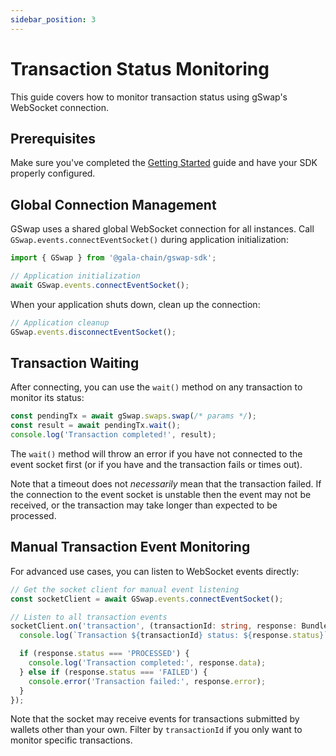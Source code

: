 ```yaml
---
sidebar_position: 3
---
```


# Transaction Status Monitoring

This guide covers how to monitor transaction status using gSwap's WebSocket connection.

## Prerequisites

Make sure you've completed the [Getting Started](../getting-started.md) guide and have your SDK properly configured.

## Global Connection Management

GSwap uses a shared global WebSocket connection for all instances. Call `GSwap.events.connectEventSocket()` during application initialization:

```typescript
import { GSwap } from '@gala-chain/gswap-sdk';

// Application initialization
await GSwap.events.connectEventSocket();
```

When your application shuts down, clean up the connection:

```typescript
// Application cleanup
GSwap.events.disconnectEventSocket();
```

## Transaction Waiting

After connecting, you can use the `wait()` method on any transaction to monitor its status:

```typescript
const pendingTx = await gSwap.swaps.swap(/* params */);
const result = await pendingTx.wait();
console.log('Transaction completed!', result);
```

The `wait()` method will throw an error if you have not connected to the event socket first (or if you have and the transaction fails or times out).

Note that a timeout does not _necessarily_ mean that the transaction failed. If the connection to the event socket is unstable then the event may not be received, or the transaction may take longer than expected to be processed.

## Manual Transaction Event Monitoring

For advanced use cases, you can listen to WebSocket events directly:

```typescript
// Get the socket client for manual event listening
const socketClient = await GSwap.events.connectEventSocket();

// Listen to all transaction events
socketClient.on('transaction', (transactionId: string, response: BundlerResponse) => {
  console.log(`Transaction ${transactionId} status: ${response.status}`);

  if (response.status === 'PROCESSED') {
    console.log('Transaction completed:', response.data);
  } else if (response.status === 'FAILED') {
    console.error('Transaction failed:', response.error);
  }
});
```

Note that the socket may receive events for transactions submitted by wallets other than your own. Filter by `transactionId` if you only want to monitor specific transactions.
